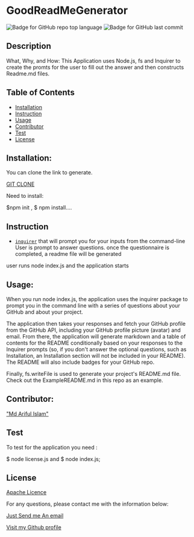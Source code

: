 # GoodReadMeGenerator
![Badge for GitHub repo top language](https://img.shields.io/github/languages/top/connietran-dev/readme-generator?style=flat&logo=appveyor) ![Badge for GitHub last commit](https://img.shields.io/github/last-commit/connietran-dev/readme-generator?style=flat&logo=appveyor)

## Description
What, Why, and How:
This Application uses Node.js, fs and Inquirer to create the promts for the user to fill out the answer and then constructs Readme.md files.
## Table of Contents
* [Installation](#Installation)
* [Instruction](#Instruction)
* [Usage](#Usage)
* [Contributor](#Contributor)
* [Test](#Test)
* [License](#License)

## Installation:
You can clone the link to generate.

 [GIT CLONE](https://github.com/Islam4049/ReadMeGenarator)
 
  Need to install:

  $npm init , $ npm install....

## Instruction
* [`inquirer`](https://www.npmjs.com/package/inquirer) that will prompt you for your inputs from the command-line 
User is prompt to answer questions. once the questionnaire is completed, a readme file will be generated

user runs node index.js and the application starts

## Usage:

When you run node index.js, the application uses the inquirer package to prompt you in the command line with a series of questions about your GitHub and about your project.

The application then takes your responses and fetch your GitHub profile from the GitHub API, including your GitHub profile picture (avatar) and email. From there, the application will generate markdown and a table of contents for the README conditionally based on your responses to the Inquirer prompts (so, if you don't answer the optional questions, such as Installation, an Installation section will not be included in your README). The README will also include badges for your GitHub repo.

Finally, fs.writeFile is used to generate your project's README.md file. Check out the ExampleREADME.md in this repo as an example. 


## Contributor: 
["Md Ariful Islam"](https://github.com/Islam4049)

## Test
To test for the application you need :

$ node license.js and $ node index.js;


## License
 [Apache Licence](http://www.apache.org/licenses/LICENSE-2.0)


For any questions, please contact me with the information below:


[Just Send me An email](mdislam4049@gmail.com)

[Visit my Github profile](https://github.com/Islam4049)


